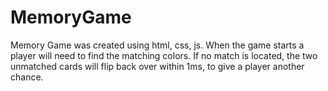 # MemoryGame
Memory Game was created using html, css, js. 
When the game starts a player will need to find the matching colors. If no match is located, the two unmatched cards will flip back over within 1ms, to give a player another chance.
